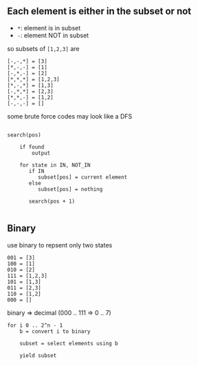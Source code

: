 ## Each element is either in the subset or not

 * `*`: element is in subset
 * `-`: element NOT in subset

so subsets of `[1,2,3]` are


```
[-,-,*] = [3]
[*,-,-] = [1]
[-,*,-] = [2]
[*,*,*] = [1,2,3]
[*,-,*] = [1,3]
[-,*,*] = [2,3]
[*,*,-] = [1,2]
[-,-,-] = []

```

some brute force codes may look like a DFS


```

search(pos)
     
    if found
        output
    
    for state in IN, NOT_IN
       if IN
          subset[pos] = current element
       else
          subset[pos] = nothing
          
       search(pos + 1)
          

```

## Binary

use binary to repsent only two states


```
001 = [3]
100 = [1]
010 = [2]
111 = [1,2,3]
101 = [1,3]
011 = [2,3]
110 = [1,2]
000 = []
```

binary => decimal (000 .. 111 => 0 .. 7)


```
for i 0 .. 2^n - 1
    b = convert i to binary
    
    subset = select elements using b
    
    yield subset
```




